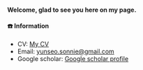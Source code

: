 #### Welcome, glad to see you here on my page.
  
#### ☎️ Information
- CV: [My CV](https://drive.google.com/file/d/1pb6tubcTdITLQoEsE4ejSBoDYLVahFR0/view?usp=sharing)
- Email: yunseo.sonnie@gmail.com
- Google scholar: [Google scholar profile](https://scholar.google.com/citations?user=6Kw4ibQAAAAJ&hl=ko)

